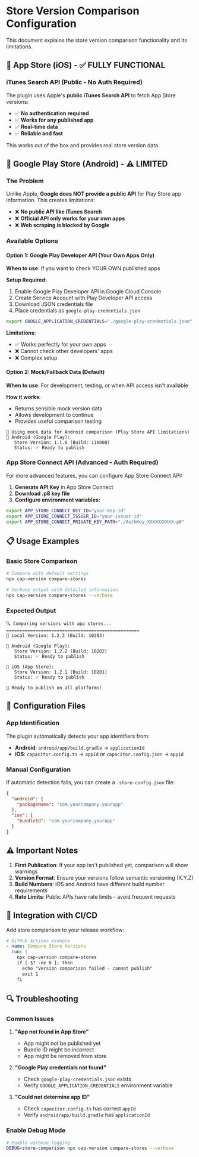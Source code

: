 # Store Version Comparison Configuration

This document explains the store version comparison functionality and its limitations.

## 🍎 App Store (iOS) - ✅ FULLY FUNCTIONAL

### iTunes Search API (Public - No Auth Required)

The plugin uses Apple's **public iTunes Search API** to fetch App Store versions:

- ✅ **No authentication required**
- ✅ **Works for any published app**
- ✅ **Real-time data**
- ✅ **Reliable and fast**

This works out of the box and provides real store version data.

## 🤖 Google Play Store (Android) - ⚠️ LIMITED

### The Problem

Unlike Apple, **Google does NOT provide a public API** for Play Store app information. This creates limitations:

- ❌ **No public API like iTunes Search**
- ❌ **Official API only works for your own apps**
- ❌ **Web scraping is blocked by Google**

### Available Options

#### Option 1: Google Play Developer API (Your Own Apps Only)

**When to use**: If you want to check YOUR OWN published apps

**Setup Required**:
1. Enable Google Play Developer API in Google Cloud Console
2. Create Service Account with Play Developer API access
3. Download JSON credentials file
4. Place credentials as `google-play-credentials.json`

```bash
export GOOGLE_APPLICATION_CREDENTIALS="./google-play-credentials.json"
```

**Limitations**:
- ✅ Works perfectly for your own apps
- ❌ Cannot check other developers' apps
- ❌ Complex setup

#### Option 2: Mock/Fallback Data (Default)

**When to use**: For development, testing, or when API access isn't available

**How it works**:
- Returns sensible mock version data
- Allows development to continue
- Provides useful comparison testing

```
📱 Using mock data for Android comparison (Play Store API limitations)
🤖 Android (Google Play):
   Store Version: 1.1.0 (Build: 110000)
   Status: ✅ Ready to publish
```

### App Store Connect API (Advanced - Auth Required)

For more advanced features, you can configure App Store Connect API:

1. **Generate API Key** in App Store Connect
2. **Download .p8 key file**
3. **Configure environment variables:**

```bash
export APP_STORE_CONNECT_KEY_ID="your-key-id"
export APP_STORE_CONNECT_ISSUER_ID="your-issuer-id"
export APP_STORE_CONNECT_PRIVATE_KEY_PATH="./AuthKey_XXXXXXXXXX.p8"
```

## 📋 Usage Examples

### Basic Store Comparison
```bash
# Compare with default settings
npx cap-version compare-stores

# Verbose output with detailed information
npx cap-version compare-stores --verbose
```

### Expected Output
```
🔍 Comparing versions with app stores...
==================================================
📱 Local Version: 1.2.3 (Build: 10203)

🤖 Android (Google Play):
   Store Version: 1.2.2 (Build: 10202)
   Status: ✅ Ready to publish

🍎 iOS (App Store):
   Store Version: 1.2.1 (Build: 10201)
   Status: ✅ Ready to publish

🎉 Ready to publish on all platforms!
```

## 🔧 Configuration Files

### App Identification

The plugin automatically detects your app identifiers from:

- **Android**: `android/app/build.gradle` → `applicationId`
- **iOS**: `capacitor.config.ts` → `appId` or `capacitor.config.json` → `appId`

### Manual Configuration

If automatic detection fails, you can create a `.store-config.json` file:

```json
{
  "android": {
    "packageName": "com.yourcompany.yourapp"
  },
  "ios": {
    "bundleId": "com.yourcompany.yourapp"
  }
}
```

## ⚠️ Important Notes

1. **First Publication**: If your app isn't published yet, comparison will show warnings
2. **Version Format**: Ensure your versions follow semantic versioning (X.Y.Z)
3. **Build Numbers**: iOS and Android have different build number requirements
4. **Rate Limits**: Public APIs have rate limits - avoid frequent requests

## 🚀 Integration with CI/CD

Add store comparison to your release workflow:

```yaml
# GitHub Actions example
- name: Compare Store Versions
  run: |
    npx cap-version compare-stores
    if [ $? -ne 0 ]; then
      echo "Version comparison failed - cannot publish"
      exit 1
    fi
```

## 🔍 Troubleshooting

### Common Issues

1. **"App not found in App Store"**
   - App might not be published yet
   - Bundle ID might be incorrect
   - App might be removed from store

2. **"Google Play credentials not found"**
   - Check `google-play-credentials.json` exists
   - Verify `GOOGLE_APPLICATION_CREDENTIALS` environment variable

3. **"Could not determine app ID"**
   - Check `capacitor.config.ts` has correct `appId`
   - Verify `android/app/build.gradle` has `applicationId`

### Enable Debug Mode

```bash
# Enable verbose logging
DEBUG=store-comparison npx cap-version compare-stores --verbose
```
